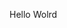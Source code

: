 Hello Wolrd







































































































































































































































































































































































































































































































































































































































































































































































































































































































































































































































































































































































































































































































































































































































































































































































































































































































































































































































































































































































































































































































































































































































































































































































































































































































































































































































































































































































































































































































































































































































































































































































































































































































































































































































































































































































































































































































































































































































































































































































































































































































































































































































































































































































































































































































































































































































































































































